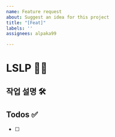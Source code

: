 ```yaml
---
name: Feature request
about: Suggest an idea for this project
title: "[Feat]"
labels: ''
assignees: alpaka99

---
```


# LSLP  🤔🫡

## 작업 설명 🛠️
<!-- 진행할 작업에 대해 적어주세요 -->


## Todos ✅
<!-- Issue에서 진행할 작업들에 대한 todo를 적어주세요 -->
- [ ]
